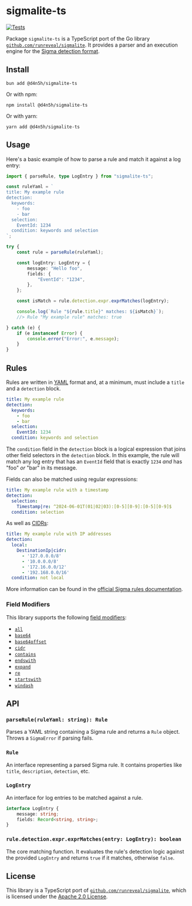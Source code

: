 # sigmalite-ts

[![Tests](https://github.com/d4n5h/sigmalite-ts/actions/workflows/test.yml/badge.svg)](https://github.com/d4n5h/sigmalite-ts/actions/workflows/test.yml)

Package `sigmalite-ts` is a TypeScript port of the Go library [`github.com/runreveal/sigmalite`][sigmalite-go].
It provides a parser and an execution engine for the [Sigma detection format][sigma-format].

## Install

```shell
bun add @d4n5h/sigmalite-ts
```
Or with npm:
```shell
npm install @d4n5h/sigmalite-ts
```
Or with yarn:
```shell
yarn add @d4n5h/sigmalite-ts
```

## Usage

Here's a basic example of how to parse a rule and match it against a log entry:

```typescript
import { parseRule, type LogEntry } from "sigmalite-ts";

const ruleYaml = `
title: My example rule
detection:
  keywords:
    - foo
    - bar
  selection:
    EventId: 1234
  condition: keywords and selection
`;

try {
    const rule = parseRule(ruleYaml);

    const logEntry: LogEntry = {
        message: "Hello foo",
        fields: {
            "EventId": "1234",
        },
    };

    const isMatch = rule.detection.expr.exprMatches(logEntry);

    console.log(`Rule "${rule.title}" matches: ${isMatch}`);
    //> Rule "My example rule" matches: true

} catch (e) {
    if (e instanceof Error) {
        console.error("Error:", e.message);
    }
}
```

[sigmalite-go]: https://github.com/runreveal/sigmalite
[sigma-format]: https://sigmahq.io/

## Rules

Rules are written in [YAML][] format and, at a minimum, must include a `title` and a `detection` block.

```yaml
title: My example rule
detection:
  keywords:
    - foo
    - bar
  selection:
    EventId: 1234
  condition: keywords and selection
```

The `condition` field in the `detection` block is a logical expression that joins other field selectors in the `detection` block. In this example, the rule will match any log entry that has an `EventId` field that is exactly `1234` _and_ has "foo" _or_ "bar" in its message.

Fields can also be matched using regular expressions:

```yaml
title: My example rule with a timestamp
detection:
  selection:
    Timestamp|re: ^2024-06-01T(01|02|03):[0-5][0-9]:[0-5][0-9]$
  condition: selection
```

As well as [CIDRs][CIDR]:

```yaml
title: My example rule with IP addresses
detection:
  local:
    DestinationIp|cidr:
      - '127.0.0.0/8'
      - '10.0.0.0/8'
      - '172.16.0.0/12'
      - '192.168.0.0/16'
  condition: not local
```

More information can be found in the [official Sigma rules documentation][sigma-rules-docs].

[CIDR]: https://en.wikipedia.org/wiki/Classless_Inter-Domain_Routing
[sigma-rules-docs]: https://sigmahq.io/docs/basics/rules.html
[YAML]: https://yaml.org/

### Field Modifiers

This library supports the following [field modifiers][sigma-modifiers]:

-   [`all`](https://sigmahq.io/docs/basics/modifiers.html#all)
-   [`base64`](https://sigmahq.io/docs/basics/modifiers.html#base64-base64offset)
-   [`base64offset`](https://sigmahq.io/docs/basics/modifiers.html#base64-base64offset)
-   [`cidr`](https://sigmahq.io/docs/basics/modifiers.html#cidr)
-   [`contains`](https://sigmahq.io/docs/basics/modifiers.html#contains)
-   [`endswith`](https://sigmahq.io/docs/basics/modifiers.html#endswith)
-   [`expand`](https://sigmahq.io/docs/basics/modifiers.html#expand)
-   [`re`](https://sigmahq.io/docs/basics/modifiers.html#re)
-   [`startswith`](https://sigmahq.io/docs/basics/modifiers.html#startswith)
-   [`windash`](https://sigmahq.io/docs/basics/modifiers.html#windash)

[sigma-modifiers]: https://sigmahq.io/docs/basics/modifiers.html

## API

### `parseRule(ruleYaml: string): Rule`
Parses a YAML string containing a Sigma rule and returns a `Rule` object. Throws a `SigmaError` if parsing fails.

### `Rule`
An interface representing a parsed Sigma rule. It contains properties like `title`, `description`, `detection`, etc.

### `LogEntry`
An interface for log entries to be matched against a rule.
```typescript
interface LogEntry {
    message: string;
    fields: Record<string, string>;
}
```

### `rule.detection.expr.exprMatches(entry: LogEntry): boolean`
The core matching function. It evaluates the rule's detection logic against the provided `LogEntry` and returns `true` if it matches, otherwise `false`.

## License

This library is a TypeScript port of [`github.com/runreveal/sigmalite`][sigmalite-go], which is licensed under the [Apache 2.0 License](https://github.com/runreveal/sigmalite/blob/main/LICENSE).
